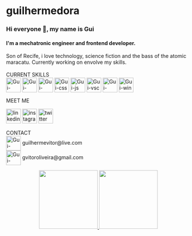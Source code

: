 # guilhermedora
### Hi everyone 👋, my name is Gui
#### I'm a mechatronic engineer and frontend developer.
<div style="display: inline-block;"> 
Son of Recife, i love technology, science fiction and the bass of the atomic maracatu. 
Currently working on envolve my skills. 
<br>
<br>
CURRENT SKILLS
<br>
<img align="center" alt="Gui-react" height="40" src="https://user-images.githubusercontent.com/103836216/191021594-57b3d4ab-0078-4c98-ab76-57c913759568.png" />
<img align="center" alt="Gui-node" height="40" src="https://user-images.githubusercontent.com/103836216/191022005-9c366454-a2bf-4477-996b-8324b06a5a52.png" />
<img align="center" alt="Gui-html" height="40" src="https://user-images.githubusercontent.com/103836216/164468896-81a36c76-ab2e-4a21-a3b1-be2cca843e68.png" />
<img align="center" alt="Gui-css" height="40" src="https://user-images.githubusercontent.com/103836216/164469302-1fa2710c-4915-49a6-be39-1a3d6fc8a763.png" />
<img align="center" alt="Gui-js" height="40" src="https://user-images.githubusercontent.com/103836216/164469558-3b45ab8d-2ab0-40f0-887c-2aa22c84c771.png" />
<img align="center" alt="Gui-vsc" height="40" src="https://user-images.githubusercontent.com/103836216/164471099-ef2d9cde-5791-4e92-94eb-4369289a3b9d.png" />  
<img align="center" alt="Gui-SQL" height="40" src="https://user-images.githubusercontent.com/103836216/191022609-07d05f50-7403-49cf-84d0-dffc28f01507.png" />
<img align="center" alt="Gui-win" height="40" src="https://user-images.githubusercontent.com/103836216/164470554-3a93df32-476b-46ad-b3b9-bf826c778a41.png" />
</div>
<br>

MEET ME
<br>

[<img src='https://user-images.githubusercontent.com/103836216/164467803-2f9ccfb4-7b33-42ba-a288-37207ca63981.png' alt='linkedin' height='40'>](https://www.linkedin.com/in/guilhermedora/)  [<img src='https://user-images.githubusercontent.com/103836216/164468234-a1144764-c1d4-4c8b-9ec2-4f3374d9afdd.png' alt='instagram' height='40'>](https://www.instagram.com/guilhermedora/)  [<img src='https://user-images.githubusercontent.com/103836216/164468596-413559c0-3fdc-41f6-8e52-cfe00205875d.png' alt='twitter' height='40'>](https://twitter.com/GuilhermDora)

CONTACT
<br>
<img align="center" alt="Gui-hotmail" height="40" src="https://user-images.githubusercontent.com/103836216/164474186-a174ec5a-2e88-43a9-acf0-234f39f2e959.png" />
guilhermevitor<span>@live.com
<br>
<img align="center" alt="Gui-gmail" height="40" src="https://user-images.githubusercontent.com/103836216/164476140-fff83a8b-cac3-4edf-ab0a-52125d1f9bc5.png" />
gvitoroliveira<span>@gmail.com
<br>
  
<div align="center">
  <a href="https://github.com/guilhermedora">
  <img height="160em" src="https://github-readme-stats.vercel.app/api?username=Ag40459&show_icons=true&theme=dark&include_all_commits=true&count_private=true"/>
  <img height="160em" src="https://github-readme-stats.vercel.app/api/top-langs/?username=Ag40459&layout=compact&langs_count=7&theme=dark"/>
</div>
